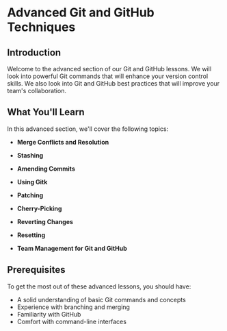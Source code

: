 # Advanced Git and GitHub Techniques

## Introduction

Welcome to the advanced section of our Git and GitHub lessons.
We will look into powerful Git commands that will enhance your version control skills.
We also look into Git and GitHub best practices that will improve your team's collaboration.

## What You'll Learn

In this advanced section, we'll cover the following topics:

- **Merge Conflicts and Resolution**

- **Stashing**

- **Amending Commits**

- **Using Gitk**

- **Patching**

- **Cherry-Picking**

- **Reverting Changes**

- **Resetting**

- **Team Management for Git and GitHub**

## Prerequisites

To get the most out of these advanced lessons, you should have:

- A solid understanding of basic Git commands and concepts
- Experience with branching and merging
- Familiarity with GitHub
- Comfort with command-line interfaces